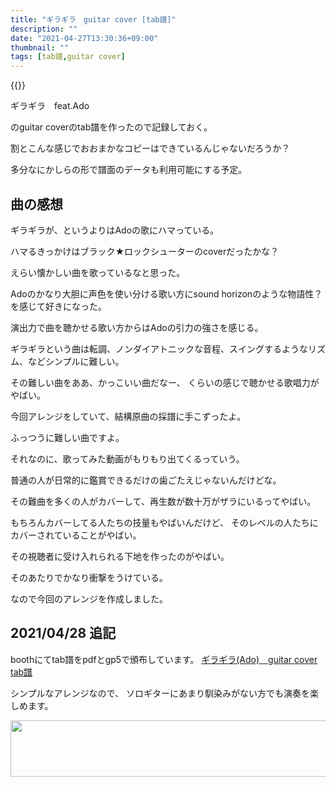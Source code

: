 ```yaml
---
title: "ギラギラ　guitar cover [tab譜]"
description: ""
date: "2021-04-27T13:30:36+09:00"
thumbnail: ""
tags: [tab譜,guitar cover]
---
```

{{<youtube aZES8KHv95o>}}

ギラギラ　feat.Ado

のguitar coverのtab譜を作ったので記録しておく。　

割とこんな感じでおおまかなコピーはできているんじゃないだろうか？

多分なにかしらの形で譜面のデータも利用可能にする予定。

## 曲の感想
ギラギラが、というよりはAdoの歌にハマっている。

ハマるきっかけはブラック★ロックシューターのcoverだったかな？

えらい懐かしい曲を歌っているなと思った。

Adoのかなり大胆に声色を使い分ける歌い方にsound horizonのような物語性？を感じて好きになった。

演出力で曲を聴かせる歌い方からはAdoの引力の強さを感じる。

ギラギラという曲は転調、ノンダイアトニックな音程、スイングするようなリズム、などシンプルに難しい。

その難しい曲をああ、かっこいい曲だなー、
くらいの感じで聴かせる歌唱力がやばい。

今回アレンジをしていて、結構原曲の採譜に手こずったよ。

ふっつうに難しい曲ですよ。

それなのに、歌ってみた動画がもりもり出てくるっていう。

普通の人が日常的に鑑賞できるだけの歯ごたえじゃないんだけどな。

その難曲を多くの人がカバーして、再生数が数十万がザラにいるってやばい。

もちろんカバーしてる人たちの技量もやばいんだけど、
そのレベルの人たちにカバーされていることがやばい。

その視聴者に受け入れられる下地を作ったのがやばい。

そのあたりでかなり衝撃をうけている。

なので今回のアレンジを作成しました。

## 2021/04/28 追記
boothにてtab譜をpdfとgp5で頒布しています。
[ギラギラ(Ado)　guitar cover tab譜](https://subcul-science.booth.pm/items/2925253)


シンプルなアレンジなので、
ソロギターにあまり馴染みがない方でも演奏を楽しめます。

<a href="//af.moshimo.com/af/c/click?a_id=3164705&p_id=3881&pc_id=9632&pl_id=54467&guid=ON" rel="nofollow" referrerpolicy="no-referrer-when-downgrade"><img src="//image.moshimo.com/af-img/3183/000000054467.png" width="728" height="90" style="border:none;"></a><img src="//i.moshimo.com/af/i/impression?a_id=3164705&p_id=3881&pc_id=9632&pl_id=54467" width="1" height="1" style="border:none;">
